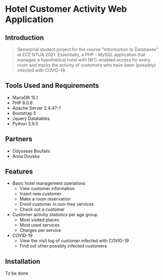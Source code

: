 # Hotel Customer Activity Web Application

## Introduction

> Semestrial student project for the course "Introduction to Databases" at ECE NTUA 2021. Essentially, a PHP - MySQL application that manages a hypothetical hotel with NFC-enabled access for every room and tracks the activity of customers who have been (possibly) infected with COVID-19.

## Tools Used and Requirements
- MariaDB 15.1
- PHP 8.0.6
- Apache Server 2.4.47-1
- Bootstrap 5
- Jquery Datatables
- Python 3.9.5

## Partners
- Odysseas Boufalis
- Anna Douska

## Features
- Basic hotel management operations
  - View customer information
  - Insert new customer
  - Make a room reservation
  - Enroll customer in non-free services
  - Check out a customer
- Customer activity statistics per age group
  - Most visited places
  - Most used services
  - Charges per service
- COVID-19
  - View the visit log of customer infected with COVID-19
  - Find out other possibly infected customers

## Installation

To be done
